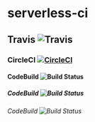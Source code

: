 # serverless-ci

## Travis ![Travis](https://travis-ci.org/chamchisand/serverless-ci.svg?branch=travis)


### CircleCI [![CircleCI](https://circleci.com/gh/chamchisand/serverless-ci.svg?style=svg)](https://circleci.com/gh/chamchisand/serverless-ci)


#### CodeBuild ![Build Status](https://codebuild.us-west-2.amazonaws.com/badges?uuid=eyJlbmNyeXB0ZWREYXRhIjoiK2lwQk5jSUtyTDExOXNGSThFS1ZYSTZNdnZmdDFIQWlBWmJVeW9DUjFSclpSMTBKVzJUK0ZNM0Y1L3VGRndGRjkwZTk4aXZuaVhkSTlYRCszNzVEeitBPSIsIml2UGFyYW1ldGVyU3BlYyI6InJqVHE2ZllVMFp3YVJCekQiLCJtYXRlcmlhbFNldFNlcmlhbCI6MX0%3D&branch=master)


##### CodeBuild ![Build Status](https://codebuild.us-west-2.amazonaws.com/badges?uuid=eyJlbmNyeXB0ZWREYXRhIjoiQ0xBT2traUZES0F6Y0g1bWlUakRyMVJxQWpOSlM5elNGTDFGK3J1Z29FWGp6aFlOR2xBY09Rd1N3dEF0clpWcUZmRWNFdGlkL0ptM2QzWEUxanRiMSs4PSIsIml2UGFyYW1ldGVyU3BlYyI6IkNpQkRYc1hiSldhWlVnR0siLCJtYXRlcmlhbFNldFNlcmlhbCI6MX0%3D&branch=master)


###### CodeBuild ![Build Status](https://codebuild.us-west-2.amazonaws.com/badges?uuid=eyJlbmNyeXB0ZWREYXRhIjoicFdUZmlpcUdpYlU4TTlmQnlEQ2Z3c1M3VS9FSVhZRXV0ZExxNSthZUlYcC9EWjdLUUdENWFlOVVGQUdmbUU3S0NEWkRaSHJjYmphTmx6SkF2cTFNZ2JFPSIsIml2UGFyYW1ldGVyU3BlYyI6Ii9zRXhLRFZjTEQzTUo5SHUiLCJtYXRlcmlhbFNldFNlcmlhbCI6MX0%3D&branch=master)
